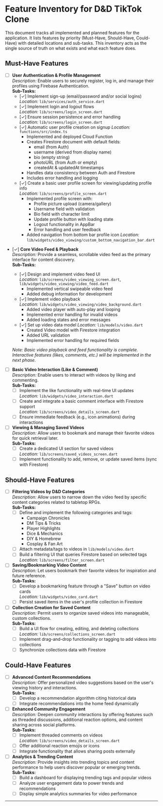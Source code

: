 # Feature Inventory for D&D TikTok Clone

This document tracks all implemented and planned features for the application. It lists features by priority (Must-Have, Should-Have, Could-Have) with detailed locations and sub-tasks. This inventory acts as the single source of truth on what exists and what each feature does.

## Must-Have Features

- [ ] **User Authentication & Profile Management**  
  *Description:* Enable users to securely register, log in, and manage their profiles using Firebase Authentication.  
  **Sub-Tasks:**
  - [✓] Implement sign-up (email/password and/or social logins)  
    *Location:* `lib/services/auth_service.dart`  
  - [✓] Implement login and logout flows  
    *Location:* `lib/screens/login_screen.dart`
  - [✓] Ensure session persistence and error handling  
    *Location:* `lib/screens/login_screen.dart`
  - [✓] Automatic user profile creation on signup
    *Location:* `functions/src/index.ts`
    - Implemented and deployed Cloud Function
    - Creates Firestore document with default fields:
      - email (from Auth)
      - username (derived from display name)
      - bio (empty string)
      - photoURL (from Auth or empty)
      - createdAt & updatedAt timestamps
    - Handles data consistency between Auth and Firestore
    - Includes error handling and logging
  - [✓] Create a basic user profile screen for viewing/updating profile info  
    *Location:* `lib/screens/profile_screen.dart`
    - Implemented profile screen with:
      - Profile picture upload (camera/gallery)
      - Username field with validation
      - Bio field with character limit
      - Update profile button with loading state
      - Logout functionality in AppBar
      - Error handling and user feedback
    - Added navigation from bottom bar profile icon
    *Location:* `lib/widgets/video_viewing/custom_bottom_navigation_bar.dart`

- [✓] **Core Video Feed & Playback**  
  *Description:* Provide a seamless, scrollable video feed as the primary interface for content discovery.  
  **Sub-Tasks:**
  - [✓] Design and implement video feed UI  
    *Location:* `lib/screens/video_viewing_screen.dart`, `lib/widgets/video_viewing/video_feed.dart`
    - Implemented vertical swipeable video feed
    - Added debug information for development
  - [✓] Implement video playback  
    *Location:* `lib/widgets/video_viewing/video_background.dart`
    - Added video player with auto-play and looping
    - Implemented error handling for invalid videos
    - Added loading states and error messages
  - [✓] Set up video data model
    *Location:* `lib/models/video.dart`
    - Created Video model with Firestore integration
    - Added URL validation
    - Implemented error handling for required fields

  *Note: Basic video playback and feed functionality is complete. Interactive features (likes, comments, etc.) will be implemented in the next phase.*

- [ ] **Basic Video Interaction (Like & Comment)**  
  *Description:* Enable users to interact with videos by liking and commenting.  
  **Sub-Tasks:**
  - [ ] Implement the like functionality with real-time UI updates  
    *Location:* `lib/widgets/video_interaction.dart`
  - [ ] Create and integrate a basic comment interface with Firestore support  
    *Location:* `lib/screens/video_details_screen.dart`
  - [ ] Ensure immediate feedback (e.g., icon animations) during interactions

- [ ] **Viewing & Managing Saved Videos**  
  *Description:* Allow users to bookmark and manage their favorite videos for quick retrieval later.  
  **Sub-Tasks:**
  - [ ] Create a dedicated UI section for saved videos  
    *Location:* `lib/screens/saved_videos_screen.dart`
  - [ ] Implement functionality to add, remove, or update saved items (sync with Firestore)

## Should-Have Features

- [ ] **Filtering Videos by D&D Categories**  
  *Description:* Allow users to narrow down the video feed by specific content categories related to tabletop RPGs.  
  **Sub-Tasks:**
  - [ ] Define and implement the following categories and tags:
    - Campaign Chronicles  
    - DM Tips & Tricks  
    - Player Highlights  
    - Dice & Mechanics  
    - DIY & Homebrew  
    - Cosplay & Fan Art  
  - [ ] Attach metadata/tags to videos in `lib/models/video.dart`
  - [ ] Build a filtering UI that queries Firestore based on selected tags  
    *Location:* `lib/screens/filter_screen.dart`

- [ ] **Saving/Bookmarking Video Content**  
  *Description:* Let users bookmark their favorite videos for inspiration and future reference.  
  **Sub-Tasks:**
  - [ ] Develop a bookmarking feature through a "Save" button on video cards  
    *Location:* `lib/widgets/video_card.dart`
  - [ ] Persist saved items in the user's profile collection in Firestore

- [ ] **Collection Creation for Saved Content**  
  *Description:* Permit users to organize saved videos into manageable, custom collections.  
  **Sub-Tasks:**
  - [ ] Build a UI flow for creating, editing, and deleting collections  
    *Location:* `lib/screens/collections_screen.dart`
  - [ ] Implement drag-and-drop functionality or tagging to add videos into collections  
  - [ ] Synchronize collections data with Firestore

## Could-Have Features

- [ ] **Advanced Content Recommendations**  
  *Description:* Offer personalized video suggestions based on the user's viewing history and interactions.  
  **Sub-Tasks:**
  - [ ] Develop a recommendation algorithm citing historical data
  - [ ] Integrate recommendations into the home feed dynamically

- [ ] **Enhanced Community Engagement**  
  *Description:* Deepen community interactions by offering features such as threaded discussions, additional reaction options, and content sharing across social platforms.  
  **Sub-Tasks:**
  - [ ] Implement threaded comments on videos  
    *Location:* `lib/screens/video_details_screen.dart`
  - [ ] Offer additional reaction emojis or icons  
  - [ ] Integrate functionality that allows sharing posts externally

- [ ] **Analytics & Trending Content**  
  *Description:* Provide insights into trending topics and content performance to help users discover popular or emerging trends.  
  **Sub-Tasks:**
  - [ ] Build a dashboard for displaying trending tags and popular videos  
  - [ ] Analyze user engagement data to power trends and recommendations  
  - [ ] Display simple analytics summaries for video performance

--- 
